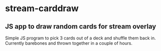 # stream-carddraw
## JS app to draw random cards for stream overlay
Simple JS program to pick 3 cards out of a deck and shuffle them back in. Currently barebones and thrown together in a couple of hours. 
